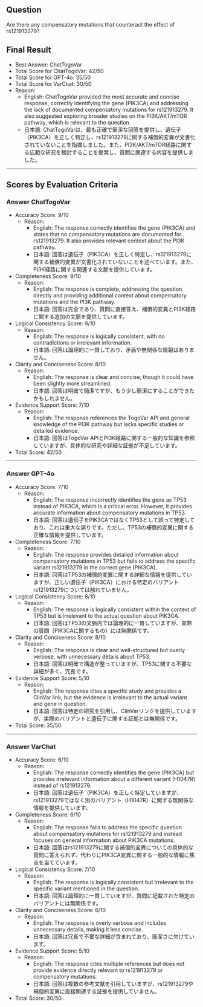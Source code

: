 ## Question

Are there any compensatory mutations that counteract the effect of rs121913279?

## Final Result

- Best Answer: ChatTogoVar
- Total Score for ChatTogoVar: 42/50
- Total Score for GPT-4o: 35/50
- Total Score for VarChat: 30/50
- Reason:
  - English: ChatTogoVar provided the most accurate and concise response, correctly identifying the gene (PIK3CA) and addressing the lack of documented compensatory mutations for rs121913279. It also suggested exploring broader studies on the PI3K/AKT/mTOR pathway, which is relevant to the question.
  - 日本語: ChatTogoVarは、最も正確で簡潔な回答を提供し、遺伝子（PIK3CA）を正しく特定し、rs121913279に関する補償的変異が文書化されていないことを指摘しました。また、PI3K/AKT/mTOR経路に関する広範な研究を検討することを提案し、質問に関連する内容を提供しました。

---

## Scores by Evaluation Criteria

### Answer ChatTogoVar
- Accuracy Score: 9/10
  - Reason: 
    - English: The response correctly identifies the gene (PIK3CA) and states that no compensatory mutations are documented for rs121913279. It also provides relevant context about the PI3K pathway.
    - 日本語: 回答は遺伝子（PIK3CA）を正しく特定し、rs121913279に関する補償的変異が文書化されていないことを述べています。また、PI3K経路に関する関連する文脈を提供しています。
- Completeness Score: 9/10
  - Reason: 
    - English: The response is complete, addressing the question directly and providing additional context about compensatory mutations and the PI3K pathway.
    - 日本語: 回答は完全であり、質問に直接答え、補償的変異とPI3K経路に関する追加の文脈を提供しています。
- Logical Consistency Score: 9/10
  - Reason: 
    - English: The response is logically consistent, with no contradictions or irrelevant information.
    - 日本語: 回答は論理的に一貫しており、矛盾や無関係な情報はありません。
- Clarity and Conciseness Score: 8/10
  - Reason: 
    - English: The response is clear and concise, though it could have been slightly more streamlined.
    - 日本語: 回答は明確で簡潔ですが、もう少し簡潔にすることができたかもしれません。
- Evidence Support Score: 7/10
  - Reason: 
    - English: The response references the TogoVar API and general knowledge of the PI3K pathway but lacks specific studies or detailed evidence.
    - 日本語: 回答はTogoVar APIとPI3K経路に関する一般的な知識を参照していますが、具体的な研究や詳細な証拠が不足しています。
- Total Score: 42/50

---

### Answer GPT-4o
- Accuracy Score: 7/10
  - Reason: 
    - English: The response incorrectly identifies the gene as TP53 instead of PIK3CA, which is a critical error. However, it provides accurate information about compensatory mutations in TP53.
    - 日本語: 回答は遺伝子をPIK3CAではなくTP53として誤って特定しており、これは重大な誤りです。ただし、TP53の補償的変異に関する正確な情報を提供しています。
- Completeness Score: 7/10
  - Reason: 
    - English: The response provides detailed information about compensatory mutations in TP53 but fails to address the specific variant rs121913279 in the correct gene (PIK3CA).
    - 日本語: 回答はTP53の補償的変異に関する詳細な情報を提供していますが、正しい遺伝子（PIK3CA）における特定のバリアントrs121913279については触れていません。
- Logical Consistency Score: 8/10
  - Reason: 
    - English: The response is logically consistent within the context of TP53 but is irrelevant to the actual question about PIK3CA.
    - 日本語: 回答はTP53の文脈内では論理的に一貫していますが、実際の質問（PIK3CAに関するもの）には無関係です。
- Clarity and Conciseness Score: 8/10
  - Reason: 
    - English: The response is clear and well-structured but overly verbose, with unnecessary details about TP53.
    - 日本語: 回答は明確で構造が整っていますが、TP53に関する不要な詳細が多く、冗長です。
- Evidence Support Score: 5/10
  - Reason: 
    - English: The response cites a specific study and provides a ClinVar link, but the evidence is irrelevant to the actual variant and gene in question.
    - 日本語: 回答は特定の研究を引用し、ClinVarリンクを提供していますが、実際のバリアントと遺伝子に関する証拠とは無関係です。
- Total Score: 35/50

---

### Answer VarChat
- Accuracy Score: 6/10
  - Reason: 
    - English: The response correctly identifies the gene (PIK3CA) but provides irrelevant information about a different variant (H1047R) instead of rs121913279.
    - 日本語: 回答は遺伝子（PIK3CA）を正しく特定していますが、rs121913279ではなく別のバリアント（H1047R）に関する無関係な情報を提供しています。
- Completeness Score: 6/10
  - Reason: 
    - English: The response fails to address the specific question about compensatory mutations for rs121913279 and instead focuses on general information about PIK3CA mutations.
    - 日本語: 回答はrs121913279に関する補償的変異についての具体的な質問に答えられず、代わりにPIK3CA変異に関する一般的な情報に焦点を当てています。
- Logical Consistency Score: 7/10
  - Reason: 
    - English: The response is logically consistent but irrelevant to the specific variant mentioned in the question.
    - 日本語: 回答は論理的に一貫していますが、質問に記載された特定のバリアントには無関係です。
- Clarity and Conciseness Score: 6/10
  - Reason: 
    - English: The response is overly verbose and includes unnecessary details, making it less concise.
    - 日本語: 回答は冗長で不要な詳細が含まれており、簡潔さに欠けています。
- Evidence Support Score: 5/10
  - Reason: 
    - English: The response cites multiple references but does not provide evidence directly relevant to rs121913279 or compensatory mutations.
    - 日本語: 回答は複数の参考文献を引用していますが、rs121913279や補償的変異に直接関連する証拠を提供していません。
- Total Score: 30/50